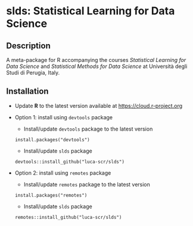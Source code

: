 # slds: Statistical Learning for Data Science

## Description

A meta-package for R accompanying the courses *Statistical Learning for Data Science* and *Statistical Methods for Data Science* at Università degli Studi di Perugia, Italy.

## Installation

- Update **R** to the latest version available at https://cloud.r-project.org

- Option 1: install using `devtools` package

    - Install/update `devtools` package to the latest version
	  
    ```{r}
    install.packages("devtools")
    ```

    - Install/update `slds` package

    ```{r}
    devtools::install_github("luca-scr/slds")
    ```

- Option 2: install using `remotes` package

    - Install/update `remotes` package to the latest version

    ```{r}
    install.packages("remotes")
    ```

    - Install/update `slds` package

    ```{r}
    remotes::install_github("luca-scr/slds")
    ```

